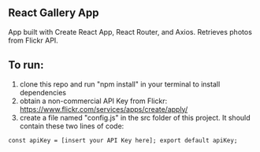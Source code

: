 ## React Gallery App

App built with Create React App, React Router, and Axios. Retrieves photos from Flickr API.

## To run:
1. clone this repo and run "npm install" in your terminal to install dependencies
2. obtain a non-commercial API Key from Flickr: https://www.flickr.com/services/apps/create/apply/
3. create a file named "config.js" in the src folder of this project. It should contain these two lines of code:

`const apiKey = [insert your API Key here];
export default apiKey;`
